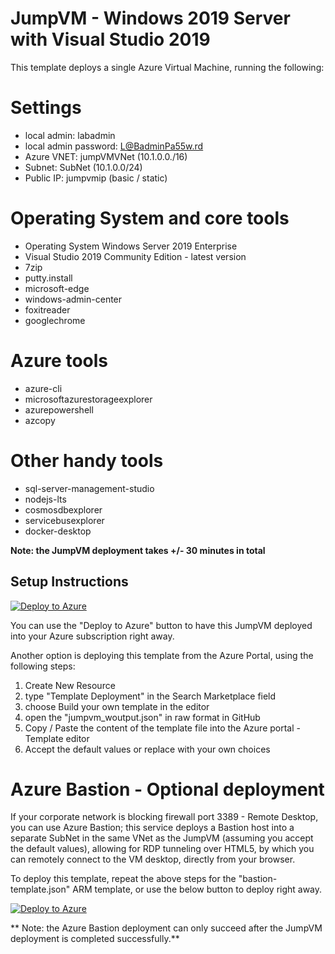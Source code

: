 # JumpVM - Windows 2019 Server with Visual Studio 2019 

This template deploys a single Azure Virtual Machine, running the following:

# Settings
- local admin: labadmin
- local admin password: L@BadminPa55w.rd
- Azure VNET: jumpVMVNet (10.1.0.0./16)
- Subnet: SubNet (10.1.0.0/24)
- Public IP: jumpvmip (basic / static)

# Operating System and core tools
- Operating System Windows Server 2019 Enterprise
- Visual Studio 2019 Community Edition - latest version
- 7zip 
- putty.install 
- microsoft-edge 
- windows-admin-center 
- foxitreader 
- googlechrome 

# Azure tools
- azure-cli 
- microsoftazurestorageexplorer 
- azurepowershell 
- azcopy 

# Other handy tools
- sql-server-management-studio 
- nodejs-lts 
- cosmosdbexplorer 
- servicebusexplorer 
- docker-desktop 

**Note: the JumpVM deployment takes +/- 30 minutes in total**

## Setup Instructions ##

[![Deploy to Azure](https://aka.ms/deploytoazurebutton)](https%3A%2F%2Fraw.githubusercontent.com%2Fpdtit%2F2TierAzureMigration%2Fmaster%2FJumpVM%2Fazuredeploy.json)

You can use the "Deploy to Azure" button to have this JumpVM deployed into your Azure subscription right away. 

Another option is deploying this template from the Azure Portal, using the following steps:
1. Create New Resource
2. type "Template Deployment" in the Search Marketplace field
3. choose Build your own template in the editor
4. open the "jumpvm_woutput.json" in raw format in GitHub 
5. Copy / Paste the content of the template file into the Azure portal - Template editor
6. Accept the default values or replace with your own choices

# Azure Bastion - Optional deployment

If your corporate network is blocking firewall port 3389 - Remote Desktop, you can use Azure Bastion; this service deploys a Bastion host into a separate SubNet in the same VNet as the JumpVM (assuming you accept the default values), allowing for RDP tunneling over HTML5, by which you can remotely connect to the VM desktop, directly from your browser.

To deploy this template, repeat the above steps for the "bastion-template.json" ARM template, or use the below button to deploy right away.

[![Deploy to Azure](https://aka.ms/deploytoazurebutton)](https%3A%2F%2Fraw.githubusercontent.com%2Fpdtit%2F2TierAzureMigration%2Fmaster%2FJumpVM%2Fbastion-template.json)

** Note: the Azure Bastion deployment can only succeed after the JumpVM deployment is completed successfully.**